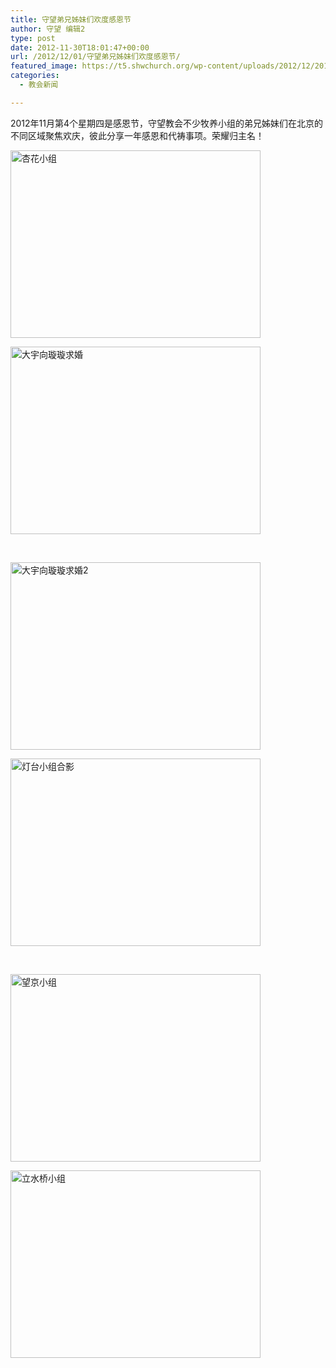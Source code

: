 ```yaml
---
title: 守望弟兄姊妹们欢度感恩节
author: 守望 编辑2
type: post
date: 2012-11-30T18:01:47+00:00
url: /2012/12/01/守望弟兄姊妹们欢度感恩节/
featured_image: https://t5.shwchurch.org/wp-content/uploads/2012/12/20121201021621720-1000x288.jpg
categories:
  - 教会新闻

---
```

2012年11月第4个星期四是感恩节，守望教会不少牧养小组的弟兄姊妹们在北京的不同区域聚焦欢庆，彼此分享一年感恩和代祷事项。荣耀归主名！<!--more-->

<div id="gallery-1" class="gallery galleryid-1 default columns_2 gallery-columns-2  gallery-size-thumbnail ">
  <dl class="gallery-item gallery-startcol">
    <dt class="gallery-icon">
      <a href="https://t5.shwchurch.org/wp-content/uploads/2012/12/2012120102114749.jpg" title="杏花小组"> <img src="https://t5.shwchurch.org/wp-content/uploads/2012/12/2012120102114749-400x300.jpg" width="400" height="300" title="杏花小组" class="attachment-thumbnail" alt="杏花小组" /></a>
    </dt>
  </dl>
  
  <dl class="gallery-item gallery-endcol">
    <dt class="gallery-icon">
      <a href="https://t5.shwchurch.org/wp-content/uploads/2012/12/20121201021159943.jpg" title="大宇向璇璇求婚"> <img src="https://t5.shwchurch.org/wp-content/uploads/2012/12/20121201021159943-400x300.jpg" width="400" height="300" title="大宇向璇璇求婚" class="attachment-thumbnail" alt="大宇向璇璇求婚" /></a>
    </dt>
  </dl>
  
  <br class='clear' /> 
  
  <dl class="gallery-item gallery-startcol">
    <dt class="gallery-icon">
      <a href="https://t5.shwchurch.org/wp-content/uploads/2012/12/20121201021203142.jpg" title="大宇向璇璇求婚2"> <img src="https://t5.shwchurch.org/wp-content/uploads/2012/12/20121201021203142-400x300.jpg" width="400" height="300" title="大宇向璇璇求婚2" class="attachment-thumbnail" alt="大宇向璇璇求婚2" /></a>
    </dt>
  </dl>
  
  <dl class="gallery-item gallery-endcol">
    <dt class="gallery-icon">
      <a href="https://t5.shwchurch.org/wp-content/uploads/2012/12/20121201021206324.jpg" title="灯台小组合影"> <img src="https://t5.shwchurch.org/wp-content/uploads/2012/12/20121201021206324-400x300.jpg" width="400" height="300" title="灯台小组合影" class="attachment-thumbnail" alt="灯台小组合影" /></a>
    </dt>
  </dl>
  
  <br class='clear' /> 
  
  <dl class="gallery-item gallery-startcol">
    <dt class="gallery-icon">
      <a href="https://t5.shwchurch.org/wp-content/uploads/2012/12/20121201021209604.jpg" title="望京小组"> <img src="https://t5.shwchurch.org/wp-content/uploads/2012/12/20121201021209604-400x300.jpg" width="400" height="300" title="望京小组" class="attachment-thumbnail" alt="望京小组" /></a>
    </dt>
  </dl>
  
  <dl class="gallery-item gallery-endcol">
    <dt class="gallery-icon">
      <a href="https://t5.shwchurch.org/wp-content/uploads/2012/12/20121201021621720.jpg" title="立水桥小组"> <img src="https://t5.shwchurch.org/wp-content/uploads/2012/12/20121201021621720-400x300.jpg" width="400" height="300" title="立水桥小组" class="attachment-thumbnail" alt="立水桥小组" /></a>
    </dt>
  </dl>
  
  <br class='clear' />
</div>

<!-- file gallery output cached on 2019.04.08 @ 19:50:07-->

&nbsp;